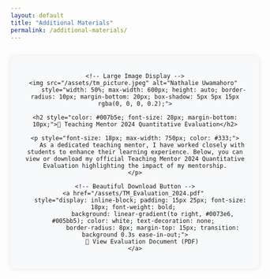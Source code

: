 ```yaml
---
layout: default
title: "Additional Materials"
permalink: /additional-materials/
---
```


<div style="display: flex; flex-direction: column; align-items: center; text-align: center; margin: 30px auto; max-width: 900px; padding: 20px; background-color: #f8f9fa; border-radius: 10px; box-shadow: 0px 0px 10px rgba(0, 0, 0, 0.1);">

    <!-- Large Image Display -->
    <img src="/assets/tm_picture.jpeg" alt="Nathalie Uwamahoro" 
         style="width: 50%; max-width: 600px; height: auto; border-radius: 10px; margin-bottom: 20px; box-shadow: 5px 5px 15px rgba(0, 0, 0, 0.2);">

    <h2 style="color: #007b5e; font-size: 28px; margin-bottom: 10px;">📘 Teaching Mentor 2024 Quantitative Evaluation</h2>
    
    <p style="font-size: 18px; max-width: 750px; color: #333;">
        As a dedicated teaching mentor, I have worked closely with students to enhance their learning experience. Below, you can view or download my official Teaching Mentor 2024 Quantitative Evaluation highlighting the impact of my mentorship.
    </p>

    <!-- Beautiful Download Button -->
    <a href="/assets/TM_Evaluation_2024.pdf" 
       style="display: inline-block; padding: 15px 25px; font-size: 18px; font-weight: bold; 
              background: linear-gradient(to right, #0073e6, #005bb5); color: white; text-decoration: none; 
              border-radius: 8px; margin-top: 15px; transition: background 0.3s ease-in-out;">
        📄 View Evaluation Document (PDF)
    </a>

</div>
